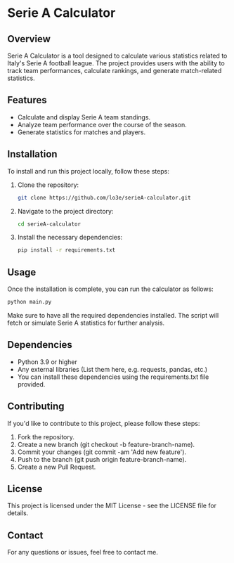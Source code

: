 # Serie A Calculator

## Overview
Serie A Calculator is a tool designed to calculate various statistics related to Italy's Serie A football league. The project provides users with the ability to track team performances, calculate rankings, and generate match-related statistics.

## Features
- Calculate and display Serie A team standings.
- Analyze team performance over the course of the season.
- Generate statistics for matches and players.

## Installation

To install and run this project locally, follow these steps:

1. Clone the repository:
    ```bash
    git clone https://github.com/lo3e/serieA-calculator.git
    ```

2. Navigate to the project directory:
    ```bash
    cd serieA-calculator
    ```

3. Install the necessary dependencies:
    ```bash
    pip install -r requirements.txt
    ```

## Usage

Once the installation is complete, you can run the calculator as follows:

```bash
python main.py
```

Make sure to have all the required dependencies installed. The script will fetch or simulate Serie A statistics for further analysis.

## Dependencies

- Python 3.9 or higher
- Any external libraries (List them here, e.g. requests, pandas, etc.)
- You can install these dependencies using the requirements.txt file provided.

## Contributing

If you'd like to contribute to this project, please follow these steps:

1. Fork the repository.
2. Create a new branch (git checkout -b feature-branch-name).
3. Commit your changes (git commit -am 'Add new feature').
4. Push to the branch (git push origin feature-branch-name).
5. Create a new Pull Request.

## License

This project is licensed under the MIT License - see the LICENSE file for details.

## Contact

For any questions or issues, feel free to contact me.